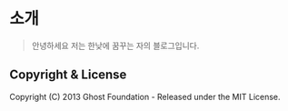 # 소개

> 안녕하세요 저는 한낮에 꿈꾸는 자의 블로그입니다.



## Copyright & License

Copyright (C) 2013 Ghost Foundation - Released under the MIT License.

